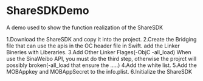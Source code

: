 # ShareSDKDemo
A demo used to show the function realization of the ShareSDK 

1.Download the ShareSDK and copy it into the project.
2.Create the Bridging file that can use the apis in the OC header file in Swift.
    add the Linker Bineries with Liberaries.
3.Add Other Linker Flages(-ObjC -all_load)
    When use the SinaWeibo API, you must do the third step, otherwise the projrct will possibly broken(-all_load that ensure the .....)
4.Add the white list.
5.Add the MOBAppkey and MOBAppSecret to the info.plist.
6.Initialize the ShareSDK
